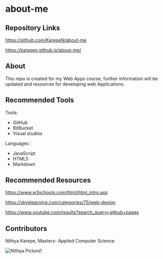 # about-me

## Repository Links 

https://github.com/KarepeN/about-me


https://karepen.github.io/about-me/


## About
This repo is created for my Web Apps course, further information will be updated and resources for developing web Applications.

## Recommended Tools 

 Tools:
  * GitHub
  * BitBucket
  * Visual studios
   
 Languages :
 
  * JavaScript
  * HTML5
  * Markdown
  
  
  ## Recommended Resources
  
  https://www.w3schools.com/html/html_intro.asp
  
  
  https://skyelearning.com/categories/75/web-design
  
  
  https://www.youtube.com/results?search_query=github+pages
  
  
  ## Contributors
  Nithya Karepe, Masters- Applied Computer Science
  
  
  ![Nithya Picture1](https://user-images.githubusercontent.com/70028952/92044130-2b1af480-ed43-11ea-8f6e-27e0e0301e4a.jpg)
